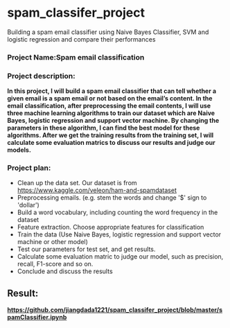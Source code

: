 # spam_classifer_project
Building a spam email classifier using Naive Bayes Classifier, SVM and logistic regression and compare their performances<br>

### Project Name:Spam email classification
### Project description:
__In this project, I will build a spam email classifier that can tell whether a given email is a spam email or not based on the email’s content. In the email classification, after preprocessing the email contents, I will use three machine learning algorithms to train our dataset which are Naive Bayes, logistic regression and support vector machine. By changing the parameters in these algorithm, I can find the best model for these algorithms. After we get the training results from the training set, I will calculate some evaluation matrics to discuss our results and judge our models.__
### Project plan:
- Clean up the data set. Our dataset is from https://www.kaggle.com/veleon/ham-and-spamdataset 
- Preprocessing emails. (e.g. stem the words and change '$' sign to 'dollar')
- Build a word vocabulary, including counting the word frequency in the dataset 
- Feature extraction. Choose appropriate features for classification 
- Train the data (Use Naive Bayes, logistic regression and support vector machine or other model)
- Test our parameters for test set, and get results. 
- Calculate some evaluation matric to judge our model, such as precision, recall, F1-score and so on.
- Conclude and discuss the results 

## Result: 
__https://github.com/jiangdada1221/spam_classifer_project/blob/master/spamClassifier.ipynb__
